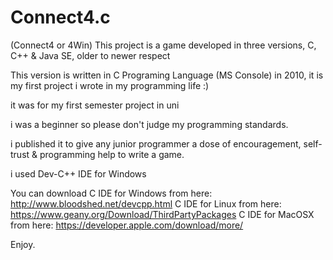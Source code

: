 # Connect4.c
(Connect4 or 4Win) This project is a game developed in three versions, C, C++ &amp; Java SE, older to newer respect

This version is written in C Programing Language (MS Console) in 2010, it is my first project i wrote in my programming life :)

it was for my first semester project in uni

i was a beginner so please don't judge my programming standards.

i published it to give any junior programmer a dose of encouragement, self-trust & programming help to write a game.

i used Dev-C++ IDE for Windows

You can download 
C IDE for Windows from here: http://www.bloodshed.net/devcpp.html
C IDE for Linux from here: https://www.geany.org/Download/ThirdPartyPackages
C IDE for MacOSX from here: https://developer.apple.com/download/more/

Enjoy.
